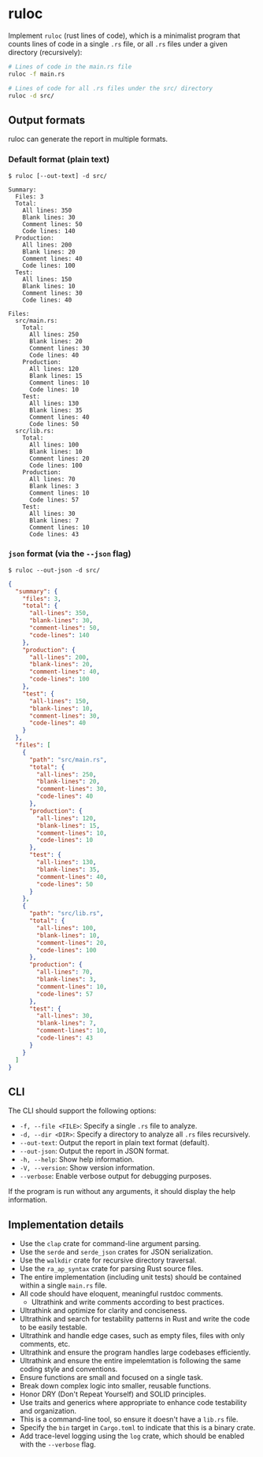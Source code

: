 # ruloc

Implement `ruloc` (rust lines of code), which is a minimalist program that counts lines of code in a single `.rs` file, or all `.rs` files under a given directory (recursively):

```bash
# Lines of code in the main.rs file
ruloc -f main.rs

# Lines of code for all .rs files under the src/ directory
ruloc -d src/
```

## Output formats

ruloc can generate the report in multiple formats.

### Default format (plain text)

`$ ruloc [--out-text] -d src/`

```text
Summary:
  Files: 3
  Total:
    All lines: 350
    Blank lines: 30
    Comment lines: 50
    Code lines: 140
  Production:
    All lines: 200
    Blank lines: 20
    Comment lines: 40
    Code lines: 100
  Test:
    All lines: 150
    Blank lines: 10
    Comment lines: 30
    Code lines: 40

Files:
  src/main.rs:
    Total:
      All lines: 250
      Blank lines: 20
      Comment lines: 30
      Code lines: 40
    Production:
      All lines: 120
      Blank lines: 15
      Comment lines: 10
      Code lines: 10
    Test:
      All lines: 130
      Blank lines: 35
      Comment lines: 40
      Code lines: 50
  src/lib.rs:
    Total:
      All lines: 100
      Blank lines: 10
      Comment lines: 20
      Code lines: 100
    Production:
      All lines: 70
      Blank lines: 3
      Comment lines: 10
      Code lines: 57
    Test:
      All lines: 30
      Blank lines: 7
      Comment lines: 10
      Code lines: 43
```

### `json` format (via the `--json` flag)

`$ ruloc --out-json -d src/`

```json
{
  "summary": {
    "files": 3,
    "total": {
      "all-lines": 350,
      "blank-lines": 30,
      "comment-lines": 50,
      "code-lines": 140
    },
    "production": {
      "all-lines": 200,
      "blank-lines": 20,
      "comment-lines": 40,
      "code-lines": 100
    },
    "test": {
      "all-lines": 150,
      "blank-lines": 10,
      "comment-lines": 30,
      "code-lines": 40
    }
  },
  "files": [
    {
      "path": "src/main.rs",
      "total": {
        "all-lines": 250,
        "blank-lines": 20,
        "comment-lines": 30,
        "code-lines": 40
      },
      "production": {
        "all-lines": 120,
        "blank-lines": 15,
        "comment-lines": 10,
        "code-lines": 10
      },
      "test": {
        "all-lines": 130,
        "blank-lines": 35,
        "comment-lines": 40,
        "code-lines": 50
      }
    },
    {
      "path": "src/lib.rs",
      "total": {
        "all-lines": 100,
        "blank-lines": 10,
        "comment-lines": 20,
        "code-lines": 100
      },
      "production": {
        "all-lines": 70,
        "blank-lines": 3,
        "comment-lines": 10,
        "code-lines": 57
      },
      "test": {
        "all-lines": 30,
        "blank-lines": 7,
        "comment-lines": 10,
        "code-lines": 43
      }
    }
  ]
}
```

## CLI

The CLI should support the following options:

- `-f, --file <FILE>`: Specify a single `.rs` file to analyze.
- `-d, --dir <DIR>`: Specify a directory to analyze all `.rs` files recursively.
- `--out-text`: Output the report in plain text format (default).
- `--out-json`: Output the report in JSON format.
- `-h, --help`: Show help information.
- `-V, --version`: Show version information.
- `--verbose`: Enable verbose output for debugging purposes.

If the program is run without any arguments, it should display the help information.

## Implementation details

- Use the `clap` crate for command-line argument parsing.
- Use the `serde` and `serde_json` crates for JSON serialization.
- Use the `walkdir` crate for recursive directory traversal.
- Use the `ra_ap_syntax` crate for parsing Rust source files.
- The entire implementation (including unit tests) should be contained within a single `main.rs` file.
- All code should have eloquent, meaningful rustdoc comments.
  - Ultrathink and write comments according to best practices.
- Ultrathink and optimize for clarity and conciseness.
- Ultrathink and search for testability patterns in Rust and write the code to be easily testable.
- Ultrathink and handle edge cases, such as empty files, files with only comments, etc.
- Ultrathink and ensure the program handles large codebases efficiently.
- Ultrathink and ensure the entire impelemtation is following the same coding style and conventions.
- Ensure functions are small and focused on a single task.
- Break down complex logic into smaller, reusable functions.
- Honor DRY (Don't Repeat Yourself) and SOLID principles.
- Use traits and generics where appropriate to enhance code testability and organization.
- This is a command-line tool, so ensure it doesn't have a `lib.rs` file.
- Specify the `bin` target in `Cargo.toml` to indicate that this is a binary crate.
- Add trace-level logging using the `log` crate, which should be enabled with the `--verbose` flag.
